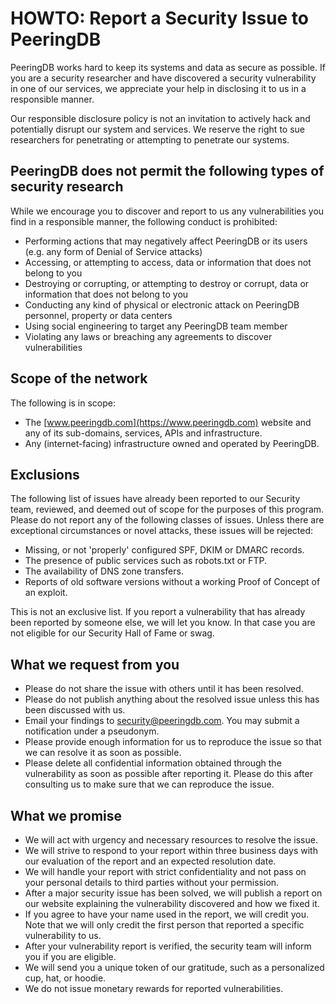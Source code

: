 # HOWTO: Report a Security Issue to PeeringDB

PeeringDB works hard to keep its systems and data as secure as possible. If you are a security researcher and have discovered a security vulnerability in one of our services, we appreciate your help in disclosing it to us in a responsible manner. 

Our responsible disclosure policy is not an invitation to actively hack and potentially disrupt our system and services. We reserve the right to sue researchers for penetrating or attempting to penetrate our systems.

## PeeringDB does not permit the following types of security research
While we encourage you to discover and report to us any vulnerabilities you find in a responsible manner, the following conduct is prohibited:

* Performing actions that may negatively affect PeeringDB or its users (e.g. any form of Denial of Service attacks)
* Accessing, or attempting to access, data or information that does not belong to you
* Destroying or corrupting, or attempting to destroy or corrupt, data or information that does not belong to you
* Conducting any kind of physical or electronic attack on PeeringDB personnel, property or data centers
* Using social engineering to target any PeeringDB team member
* Violating any laws or breaching any agreements to discover vulnerabilities

## Scope of the network

The following is in scope:

* The [www.peeringdb.com](https://www.peeringdb.com) website and any of its sub-domains, services, APIs and infrastructure.
* Any (internet-facing) infrastructure owned and operated by PeeringDB.

## Exclusions

The following list of issues have already been reported to our Security team, reviewed, and deemed out of scope for the purposes of this program. Please do not report any of the following classes of issues. Unless there are exceptional circumstances or novel attacks, these issues will be rejected:

* Missing, or not 'properly' configured SPF, DKIM or DMARC records.
* The presence of public services such as robots.txt or FTP.
* The availability of DNS zone transfers.
* Reports of old software versions without a working Proof of Concept of an exploit.

This is not an exclusive list. If you report a vulnerability that has already been reported by someone else, we will let you know. In that case you are not eligible for our Security Hall of Fame or swag.

## What we request from you

* Please do not share the issue with others until it has been resolved.
* Please do not publish anything about the resolved issue unless this has been discussed with us.
* Email your findings to security@peeringdb.com. You may submit a notification under a pseudonym. 
* Please provide enough information for us to reproduce the issue so that we can resolve it as soon as possible.
* Please delete all confidential information obtained through the vulnerability as soon as possible after reporting it. Please do this after consulting us to make sure that we can reproduce the issue.

## What we promise

* We will act with urgency and necessary resources to resolve the issue.
* We will strive to respond to your report within three business days with our evaluation of the report and an expected resolution date.
* We will handle your report with strict confidentiality and not pass on your personal details to third parties without your permission.
* After a major security issue has been solved, we will publish a report on our website explaining the vulnerability discovered and how we fixed it.
* If you agree to have your name used in the report, we will credit you. Note that we will only credit the first person that reported a specific vulnerability to us.
* After your vulnerability report is verified, the security team will inform you if you are eligible.
* We will send you a unique token of our gratitude, such as a personalized cup, hat, or hoodie.
* We do not issue monetary rewards for reported vulnerabilities.
